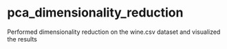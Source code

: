 # pca_dimensionality_reduction
Performed dimensionality reduction on the wine.csv dataset and visualized the results
